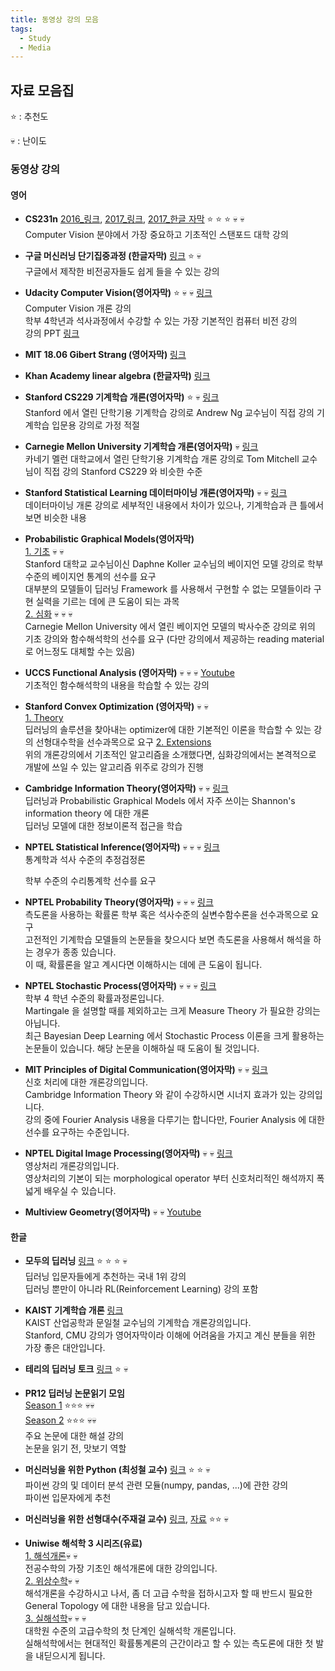 ```yaml
---
title: 동영상 강의 모음
tags:
  - Study
  - Media
---
```


## 자료 모음집

⭐️ : 추천도

💀 : 난이도

### 동영상 강의
#### 영어
  - **CS231n**
    [2016_링크](https://www.youtube.com/playlist?list=PLlJy-eBtNFt6EuMxFYRiNRS07MCWN5UIA), [2017_링크](https://www.youtube.com/watch?v=vT1JzLTH4G4&list=PL3FW7Lu3i5JvHM8ljYj-zLfQRF3EO8sYv), [2017_한글 자막](https://github.com/insurgent92/CS231N_17_KOR_SUB) ⭐️ ⭐️ ⭐️ 💀 💀  
    Computer Vision 분야에서 가장 중요하고 기초적인 스탠포드 대학 강의

  - **구글 머신러닝 단기집중과정 (한글자막)**
    [링크](https://developers.google.com/machine-learning/crash-course/) ⭐️ 💀  
    구글에서 제작한 비전공자들도 쉽게 들을 수 있는 강의

  - **Udacity Computer Vision(영어자막)** ⭐️ 💀 💀
    [링크](https://www.udacity.com/course/introduction-to-computer-vision--ud810)  
    Computer Vision 개론 강의  
    학부 4학년과 석사과정에서 수강할 수 있는 가장 기본적인 컴퓨터 비전 강의  
    강의 PPT [링크](https://www.cc.gatech.edu/~afb/classes/CS4495-Spring2015-OMS/)

  - **MIT 18.06 Gibert Strang (영어자막)**
    [링크](https://www.youtube.com/watch?v=ZK3O402wf1c&list=PLE7DDD91010BC51F8)

  - **Khan Academy linear algebra (한글자막)**
    [링크](https://ko.khanacademy.org/math/linear-algebra)

  - **Stanford CS229 기계학습 개론(영어자막)** ⭐️ 💀
    [링크](https://see.stanford.edu/Course/CS229)  
    Stanford 에서 열린 단학기용 기계학습 강의로 Andrew Ng 교수님이 직접 강의
    기계학습 입문용 강의로 가정 적절

  - **Carnegie Mellon University 기계학습 개론(영어자막)** 💀
    [링크](http://www.cs.cmu.edu/~tom/10701_sp11/)  
    카네기 멜런 대학교에서 열린 단학기용 기계학습 개론 강의로 Tom Mitchell 교수님이 직접 강의
    Stanford CS229 와 비슷한 수준

  - **Stanford Statistical Learning 데이터마이닝 개론(영어자막)** 💀 💀
    [링크](https://lagunita.stanford.edu/courses/HumanitiesSciences/StatLearning/Winter2016/info)  
    데이터마이닝 개론 강의로 세부적인 내용에서 차이가 있으나, 기계학습과 큰 틀에서 보면 비슷한 내용

  - **Probabilistic Graphical Models(영어자막)**  
    [1. 기초](https://www.coursera.org/specializations/probabilistic-graphical-models) 💀 💀   
    Stanford 대학교 교수님이신 Daphne Koller 교수님의 베이지언 모델 강의로 학부 수준의 베이지언 통계의 선수를 요구  
    대부분의 모델들이 딥러닝 Framework 를 사용해서 구현할 수 없는 모델들이라 구현 실력을 기르는 데에 큰 도움이 되는 과목  
    [2. 심화](http://www.cs.cmu.edu/~epxing/Class/10708/)  💀 💀 💀  
    Carnegie Mellon University 에서 열린 베이지언 모델의 박사수준 강의로 위의 기초 강의와 함수해석학의 선수를 요구 (다만 강의에서 제공하는 reading material 로 어느정도 대체할 수는 있음)

  - **UCCS Functional Analysis (영어자막)** 💀 💀 💀
    [Youtube](https://www.youtube.com/playlist?list=PLBC73B96341ECF455)  
    기초적인 함수해석학의 내용을 학습할 수 있는 강의

  - **Stanford Convex Optimization (영어자막)** 💀 💀  
    [1. Theory](https://see.stanford.edu/Course/EE364A)  
    딥러닝의 솔루션을 찾아내는 optimizer에 대한 기본적인 이론을 학습할 수 있는 강의
    선형대수학을 선수과목으로 요구
    [2. Extensions](https://see.stanford.edu/Course/EE364B)  
    위의 개론강의에서 기초적인 알고리즘을 소개했다면, 심화강의에서는 본격적으로 개발에 쓰일 수 있는 알고리즘 위주로 강의가 진행

  - **Cambridge Information Theory(영어자막)** 💀 💀
    [링크](http://videolectures.net/course_information_theory_pattern_recognition/)  
    딥러닝과 Probabilistic Graphical Models 에서 자주 쓰이는 Shannon's information theory 에 대한 개론   
    딥러닝 모델에 대한 정보이론적 접근을 학습

  - **NPTEL Statistical Inference(영어자막)** 💀 💀 💀
    [링크](http://nptel.ac.in/courses/111105043/)  
    통계학과 석사 수준의 추정검정론

    학부 수준의 수리통계학 선수를 요구  

  - **NPTEL Probability Theory(영어자막)** 💀 💀 💀
    [링크](http://nptel.ac.in/courses/108106083/)  
    측도론을 사용하는 확률론
    학부 혹은 석사수준의 실변수함수론을 선수과목으로 요구  
    고전적인 기계학습 모델들의 논문들을 찾으시다 보면 측도론을 사용해서 해석을 하는 경우가 종종 있습니다.   
    이 때, 확률론을 알고 계시다면 이해하시는 데에 큰 도움이 됩니다.

  - **NPTEL Stochastic Process(영어자막)** 💀 💀 💀
    [링크](http://nptel.ac.in/courses/111102014/)  
    학부 4 학년 수준의 확률과정론입니다.  
    Martingale 을 설명할 때를 제외하고는 크게 Measure Theory 가 필요한 강의는 아닙니다.  
    최근 Bayesian Deep Learning 에서 Stochastic Process 이론을 크게 활용하는 논문들이 있습니다. 해당 논문을 이해하실 때 도움이 될 것입니다.

  - **MIT Principles of Digital Communication(영어자막)** 💀 💀
    [링크](https://ocw.mit.edu/courses/electrical-engineering-and-computer-science/6-450-principles-of-digital-communications-i-fall-2006/)  
    신호 처리에 대한 개론강의입니다.  
    Cambridge Information Theory 와 같이 수강하시면 시너지 효과가 있는 강의입니다.  
    강의 중에 Fourier Analysis 내용을 다루기는 합니다만, Fourier Analysis 에 대한 선수를 요구하는 수준입니다.  

  - **NPTEL Digital Image Processing(영어자막)** 💀 💀
    [링크](https://nptel.ac.in/courses/117105079/)  
    영상처리 개론강의입니다.  
    영상처리의 기본이 되는 morphological operator 부터 신호처리적인 해석까지 폭넓게 배우실 수 있습니다.

  - **Multiview Geometry(영어자막)** 💀 💀
    [Youtube](https://www.youtube.com/playlist?list=PLTBdjV_4f-EJn6udZ34tht9EVIW7lbeo4)  


#### 한글
  - **모두의 딥러닝**
    [링크](http://hunkim.github.io/ml/) ⭐️ ⭐️ ⭐️ 💀  
    딥러닝 입문자들에게 추천하는 국내 1위 강의  
    딥러닝 뿐만이 아니라 RL(Reinforcement Learning) 강의 포함

  - **KAIST 기계학습 개론**
    [링크](http://seslab.kaist.ac.kr/xe2/courses)  
    KAIST 산업공학과 문일철 교수님의 기계학습 개론강의입니다.  
    Stanford, CMU 강의가 영어자막이라 이해에 어려움을 가지고 계신 분들을 위한 가장 좋은 대안입니다.

  - **테리의 딥러닝 토크**
    [링크](https://www.youtube.com/playlist?list=PL0oFI08O71gKEXITQ7OG2SCCXkrtid7Fq) ⭐️ 💀  

  - **PR12 딥러닝 논문읽기 모임**   
    [Season 1](https://www.youtube.com/playlist?list=PLWKf9beHi3Tg50UoyTe6rIm20sVQOH1br) ⭐️⭐️⭐️ 💀💀   
    [Season 2](https://www.youtube.com/playlist?list=PLWKf9beHi3TgstcIn8K6dI_85_ppAxzB8) ⭐️⭐️⭐️ 💀💀    
    주요 논문에 대한 해설 강의  
    논문을 읽기 전, 맛보기 역할

  - **머신러닝을 위한 Python (최성철 교수)**
    [링크](http://www.edwith.org/aipython) ⭐️ ⭐️ 💀  
    파이썬 강의 및 데이터 분석 관련 모듈(numpy, pandas, ...)에 관한 강의  
    파이썬 입문자에게 추천

  - **머신러닝을 위한 선형대수(주재걸 교수)**
    [링크](http://www.edwith.org/linearalgebra4ai), [자료](https://github.com/V-AIS/v-ais.github.io/raw/master/files/머신러닝을_위한_선형대수.zip) ⭐️⭐️ 💀

  - **Uniwise 해석학 3 시리즈(유료)**  
    [1. 해석개론](http://uniwise.co.kr/uniwiseWeb/lecture/movieLectureDetail.html?subNo=2&searchSubjectCode=1020&searchLeccode=D201500118)💀 💀  
    전공수학의 가장 기초인 해석개론에 대한 강의입니다.  
    [2. 위상수학](http://uniwise.co.kr/uniwiseWeb/lecture/movieLectureDetail.html?subNo=2&searchSubjectCode=1128&searchLeccode=D201500138)💀 💀  
    해석개론을 수강하시고 나서, 좀 더 고급 수학을 접하시고자 할 때 반드시 필요한 General Topology 에 대한 내용을 담고 있습니다.  
    [3. 실해석학](http://uniwise.co.kr/uniwiseWeb/lecture/movieLectureDetail.html?subNo=2&searchSubjectCode=1223&searchLeccode=D201500250)💀 💀 💀  
    대학원 수준의 고급수학의 첫 단계인 실해석학 개론입니다.  
    실해석학에서는 현대적인 확률통계론의 근간이라고 할 수 있는 측도론에 대한 첫 발을 내딛으시게 됩니다.

